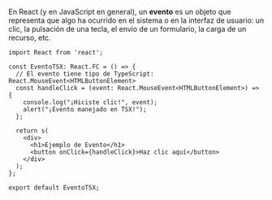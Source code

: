 En React (y en JavaScript en general), un **evento** es un objeto que representa que algo ha ocurrido en el sistema o en la interfaz de usuario: un clic, la pulsación de una tecla, el envío de un formulario, la carga de un recurso, etc.


```tsx
import React from 'react';

const EventoTSX: React.FC = () => {
  // El evento tiene tipo de TypeScript: React.MouseEvent<HTMLButtonElement>
  const handleClick = (event: React.MouseEvent<HTMLButtonElement>) => {
    console.log("¡Hiciste clic!", event);
    alert("¡Evento manejado en TSX!");
  };

  return s(
    <div>
      <h1>Ejemplo de Evento</h1>
      <button onClick={handleClick}>Haz clic aquí</button>
    </div>
  );
};

export default EventoTSX;
```
